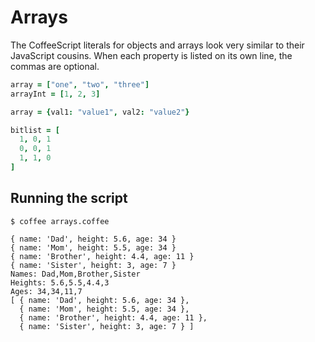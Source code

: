 # Arrays
The CoffeeScript literals for objects and arrays look very similar to their JavaScript cousins. When each property is 
listed on its own line, the commas are optional.

```coffeescript
array = ["one", "two", "three"]
arrayInt = [1, 2, 3]
```

```coffeescript
array = {val1: "value1", val2: "value2"}
```

```coffeescript
bitlist = [
  1, 0, 1
  0, 0, 1
  1, 1, 0
]
```

## Running the script
```shell
$ coffee arrays.coffee

{ name: 'Dad', height: 5.6, age: 34 }
{ name: 'Mom', height: 5.5, age: 34 }
{ name: 'Brother', height: 4.4, age: 11 }
{ name: 'Sister', height: 3, age: 7 }
Names: Dad,Mom,Brother,Sister
Heights: 5.6,5.5,4.4,3
Ages: 34,34,11,7
[ { name: 'Dad', height: 5.6, age: 34 },
  { name: 'Mom', height: 5.5, age: 34 },
  { name: 'Brother', height: 4.4, age: 11 },
  { name: 'Sister', height: 3, age: 7 } ]
```